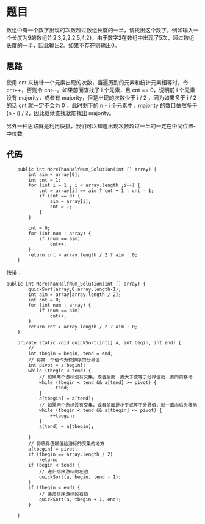 # 题目

数组中有一个数字出现的次数超过数组长度的一半，请找出这个数字。例如输入一个长度为9的数组{1,2,3,2,2,2,5,4,2}。由于数字2在数组中出现了5次，超过数组长度的一半，因此输出2。如果不存在则输出0。

## 思路

使用 cnt 来统计一个元素出现的次数，当遍历到的元素和统计元素相等时，令 cnt++，否则令 cnt--。如果前面查找了 i 个元素，且
cnt == 0，说明前 i 个元素没有 majority，或者有 majority，但是出现的次数少于 i / 2 ，因为如果多于 i / 2 的话 cnt 就一定不会为 0
。此时剩下的 n - i 个元素中，majority 的数目依然多于 (n - i) / 2，因此继续查找就能找出 majority。

另外一种思路就是利用快排，我们可以知道出现次数超过一半的一定在中间位置-中位数。

## 代码


```
    public int MoreThanHalfNum_Solution(int [] array) {
        int aim = array[0];
        int cnt = 1;
        for (int i = 1 ; i < array.length ;i++) {
            cnt = array[i] == aim ? cnt + 1 : cnt - 1;
            if (cnt == 0) {
                aim = array[i];
                cnt = 1;
            }
        }
        
        cnt = 0;
        for (int num : array) {
            if (num == aim)
                cnt++;
        }
        return cnt > array.length / 2 ? aim : 0;
    }
```

快排：


```
public int MoreThanHalfNum_Solution(int [] array) {
        quickSort(array,0,array.length-1);
        int aim = array[array.length / 2];
        int cnt = 0;
        for (int num : array) {
            if (num == aim)
                cnt++;
        }
        return cnt > array.length / 2 ? aim : 0;
    }
    
    private static void quickSort(int[] a, int begin, int end) {
		//
		int tbegin = begin, tend = end;
		// 将第一个值作为快排序的分界值
		int pivot = a[begin];
		while (tbegin < tend) {
			// 如果两个游标没有交集，或者后面一直大于或等于分界值就一直向前移动
			while (tbegin < tend && a[tend] >= pivot) {
				--tend;
			}
			a[tbegin] = a[tend];
			// 如果两个游标没有交集，或者前面是小于或等于分界值，就一直向后头移动
			while (tbegin < tend && a[tbegin] <= pivot) {
				++tbegin;
			}
			a[tend] = a[tbegin];
 
		}
		// 将临界值赋值给游标的交集的地方
		a[tbegin] = pivot;
		if (tbegin == array.length / 2)
            return;
		if (begin < tend) {
			// 递归排序游标的左边
			quickSort(a, begin, tend - 1);
		}
		if (tbegin < end) {
			// 递归排序游标的右边
			quickSort(a, tbegin + 1, end);
		}
 
	}
```
